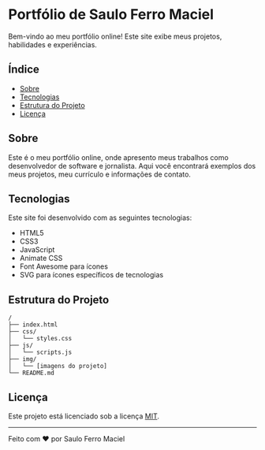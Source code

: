 # Portfólio de Saulo Ferro Maciel

Bem-vindo ao meu portfólio online! Este site exibe meus projetos, habilidades e experiências.

## Índice

- [Sobre](#sobre)
- [Tecnologias](#tecnologias)
- [Estrutura do Projeto](#estrutura-do-projeto)
- [Licença](#licença)

## Sobre

Este é o meu portfólio online, onde apresento meus trabalhos como desenvolvedor de software e jornalista. Aqui você encontrará exemplos dos meus projetos, meu currículo e informações de contato.

## Tecnologias

Este site foi desenvolvido com as seguintes tecnologias:

- HTML5
- CSS3
- JavaScript
- Animate CSS
- Font Awesome para ícones
- SVG para ícones específicos de tecnologias

## Estrutura do Projeto

```plaintext
/
├── index.html
├── css/
│   └── styles.css
├── js/
│   └── scripts.js
├── img/
│   └── [imagens do projeto]
└── README.md
```

## Licença

Este projeto está licenciado sob a licença [MIT](LICENSE).

---

Feito com ❤️ por Saulo Ferro Maciel
